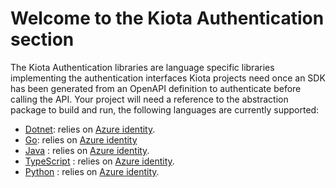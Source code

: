 # Welcome to the Kiota Authentication section

The Kiota Authentication libraries are language specific libraries implementing the authentication interfaces Kiota projects need once an SDK has been generated from an OpenAPI definition to authenticate before calling the API.
Your project will need a reference to the abstraction package to build and run, the following languages are currently supported:

- [Dotnet](./dotnet/azure): relies on [Azure identity](https://www.nuget.org/packages/Azure.Identity).
- [Go](./go/azure): relies on [Azure identity](https://pkg.go.dev/github.com/Azure/azure-sdk-for-go/sdk/azidentity)
- [Java](./java/azure) : relies on [Azure identity](https://docs.microsoft.com/en-us/java/api/overview/azure/identity-readme?view=azure-java-stable).
- [TypeScript](./typescript/azure) : relies on [Azure identity](https://www.npmjs.com/package/@azure/identity).
- [Python](./python/azure) : relies on [Azure identity](https://pypi.org/project/azure-identity/).

